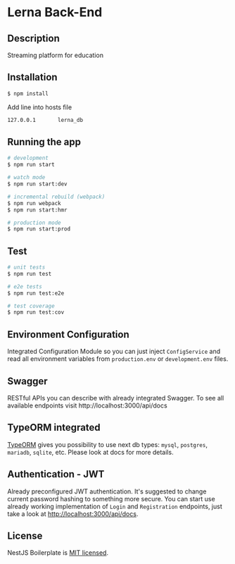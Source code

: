 # Lerna Back-End

## Description

Streaming platform for education

## Installation

```bash
$ npm install
```

Add line into hosts file

```bash
127.0.0.1 		lerna_db
```

## Running the app

```bash
# development
$ npm run start

# watch mode
$ npm run start:dev

# incremental rebuild (webpack)
$ npm run webpack
$ npm run start:hmr

# production mode
$ npm run start:prod
```

## Test

```bash
# unit tests
$ npm run test

# e2e tests
$ npm run test:e2e

# test coverage
$ npm run test:cov
```

## Environment Configuration

Integrated Configuration Module so you can just inject `ConfigService`
and read all environment variables from `production.env` or `development.env` files.

## Swagger

RESTful APIs you can describe with already integrated Swagger.
To see all available endpoints visit http://localhost:3000/api/docs

## TypeORM integrated

[TypeORM](http://typeorm.io/) gives you possibility to use next db types:
`mysql`, `postgres`, `mariadb`, `sqlite`, etc. Please look at docs for more details.

## Authentication - JWT

Already preconfigured JWT authentication.
It's suggested to change current password hashing to something more secure.
You can start use already working implementation of `Login` and `Registration`
endpoints, just take a look at [http://localhost:3000/api/docs](http://localhost:3000/api/docs).

## License

NestJS Boilerplate is [MIT licensed](LICENSE).
